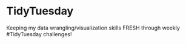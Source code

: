 # TidyTuesday
Keeping my data wrangling/visualization skills FRESH through weekly #TidyTuesday challenges!
